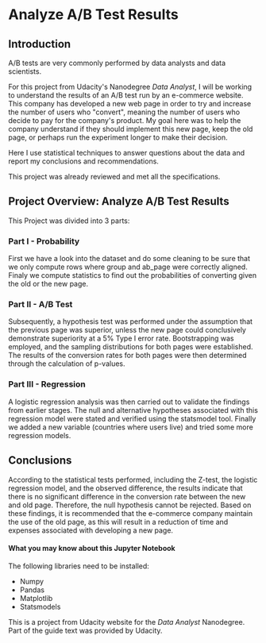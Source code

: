 # Analyze A/B Test Results

## Introduction

A/B tests are very commonly performed by data analysts and data scientists.

For this project from Udacity's Nanodegree *Data Analyst*, I will be working to understand the results of an A/B test run by an e-commerce website. This company has developed a new web page in order to try and increase the number of users who "convert", meaning the number of users who decide to pay for the company's product. My goal here was to help the company understand if they should implement this new page, keep the old page, or perhaps run the experiment longer to make their decision.

Here I use statistical techniques to answer questions about the data and report my conclusions and recommendations.

This project was already reviewed and met all the specifications. 


## Project Overview: Analyze A/B Test Results

This Project was divided into 3 parts:

### Part I - Probability
First we have a look into the dataset and do some cleaning to be sure that we only compute rows where group and ab_page were correctly aligned. Finaly we compute statistics to find out the probabilities of converting given the old or the new page.

### Part II - A/B Test
Subsequently, a hypothesis test was performed under the assumption that the previous page was superior, unless the new page could conclusively demonstrate superiority at a 5% Type I error rate. Bootstrapping was employed, and the sampling distributions for both pages were established. The results of the conversion rates for both pages were then determined through the calculation of p-values.

### Part III - Regression
A logistic regression analysis was then carried out to validate the findings from earlier stages. The null and alternative hypotheses associated with this regression model were stated and verified using the statsmodel tool. Finally we added a new variable (countries where users live) and tried some more regression models.

## Conclusions
According to the statistical tests performed, including the Z-test, the logistic regression model, and the observed difference, the results indicate that there is no significant difference in the conversion rate between the new and old page. Therefore, the null hypothesis cannot be rejected. Based on these findings, it is recommended that the e-commerce company maintain the use of the old page, as this will result in a reduction of time and expenses associated with developing a new page.

#### What you may know about this Jupyter Notebook
The following libraries need to be installed:
- Numpy
- Pandas
- Matplotlib
- Statsmodels

This is a project from Udacity website for the *Data Analyst* Nanodegree. Part of the guide text was provided by Udacity.